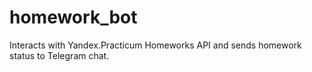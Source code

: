 # homework_bot
Interacts with Yandex.Practicum Homeworks API and sends homework status to Telegram chat.
